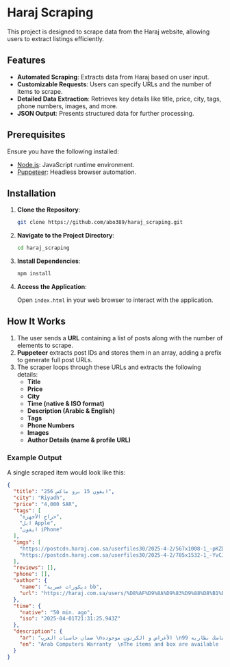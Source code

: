 # Haraj Scraping

This project is designed to scrape data from the Haraj website, allowing users to extract listings efficiently.

## Features

- **Automated Scraping**: Extracts data from Haraj based on user input.
- **Customizable Requests**: Users can specify URLs and the number of items to scrape.
- **Detailed Data Extraction**: Retrieves key details like title, price, city, tags, phone numbers, images, and more.
- **JSON Output**: Presents structured data for further processing.

## Prerequisites

Ensure you have the following installed:

- [Node.js](https://nodejs.org/): JavaScript runtime environment.
- [Puppeteer](https://pptr.dev/): Headless browser automation.

## Installation

1. **Clone the Repository**:

   ```bash
   git clone https://github.com/abo389/haraj_scraping.git
   ```

2. **Navigate to the Project Directory**:

   ```bash
   cd haraj_scraping
   ```

3. **Install Dependencies**:

   ```bash
   npm install
   ```

4. **Access the Application**:

   Open `index.html` in your web browser to interact with the application.


## How It Works

1. The user sends a **URL** containing a list of posts along with the number of elements to scrape.
2. **Puppeteer** extracts post IDs and stores them in an array, adding a prefix to generate full post URLs.
3. The scraper loops through these URLs and extracts the following details:
   - **Title**
   - **Price**
   - **City**
   - **Time (native & ISO format)**
   - **Description (Arabic & English)**
   - **Tags**
   - **Phone Numbers**
   - **Images**
   - **Author Details (name & profile URL)**

### Example Output

A single scraped item would look like this:

```json
{
  "title": "ايفون 15 برو ماكس 256",
  "city": "Riyadh",
  "price": "4,000 SAR",
  "tags": [
    "حراج الأجهزة",
    "ابل Apple",
    "ايفون iPhone"
  ],
  "imgs": [
    "https://postcdn.haraj.com.sa/userfiles30/2025-4-2/567x1008-1_-pKZDazJOOAq65v.jpg/900/webp",
    "https://postcdn.haraj.com.sa/userfiles30/2025-4-2/785x1532-1_-YvCJzxcwNFVbvE.jpg/900/webp"
  ],
  "reviews": [],
  "phone": [],
  "author": {
    "name": "ديكورات عصرية bb",
    "url": "https://haraj.com.sa/users/%D8%AF%D9%8A%D9%83%D9%88%D8%B1%D8%A7%D8%AA%20%D8%B9%D8%B5%D8%B1%D9%8A%D8%A9%20bb/"
  },
  "time": {
    "native": "50 min. ago",
    "iso": "2025-04-01T21:31:25.943Z"
  },
  "description": {
    "ar": "ضمان حاسبات العرب \nالأغراض و الكرتون موجوده \nاستخدام اقل من سنه الجوال نظيف معاه بكج حمايه بي ماسك بطاريه 99\nمطلوب 4000",
    "en": "Arab Computers Warranty  \nThe items and box are available  \nUsed for less than a year, the phone is clean and comes with a protective package, battery at 99%  \nAsking for 4000\n\n"
  }
}
```

